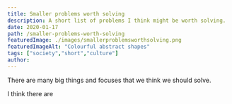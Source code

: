 ```yaml
---
title: Smaller problems worth solving
description: A short list of problems I think might be worth solving.
date: 2020-01-17
path: /smaller-problems-worth-solving
featuredImage: ./images/smallerproblemsworthsolving.png
featuredImageAlt: "Colourful abstract shapes"
tags: ["society","short","culture"]
author:
---
```


There are many big things and focuses that we think we should solve.

I think there are
